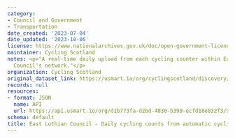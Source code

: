 ```yaml
---
category:
- Council and Government
- Transportation
date_created: '2023-07-04'
date_updated: '2023-10-06'
license: https://www.nationalarchives.gov.uk/doc/open-government-licence/version/3/
maintainer: Cycling Scotland
notes: <p>"A real-time daily upload from each cycling counter within East Lothian
  Council's network."</p>
organization: Cycling Scotland
original_dataset_link: https://usmart.io/org/cyclingscotland/discovery/discovery-view-detail/b6d5e1ea-197b-4dca-8116-fd68c309641a
records: null
resources:
- format: JSON
  name: API
  url: https://api.usmart.io/org/d1b773fa-d2bd-4830-b399-ecfd18e832f3/979d6fa5-fb0e-4d52-a708-6fdaf0685811/1/urql
schema: default
title: East Lothian Council - Daily cycling counts from automatic cycling counters
---
```

